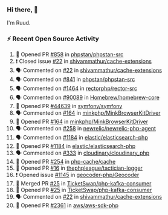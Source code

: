 ### Hi there, 👋

I'm Ruud.
 
### :zap: Recent Open Source Activity

<!--START_SECTION:activity-->
1. 💪 Opened PR [#858](https://github.com/phpstan/phpstan-src/pull/858) in [phpstan/phpstan-src](https://github.com/phpstan/phpstan-src)
2. ❗️ Closed issue [#22](https://github.com/shivammathur/cache-extensions/issues/22) in [shivammathur/cache-extensions](https://github.com/shivammathur/cache-extensions)
3. 🗣 Commented on [#22](https://github.com/shivammathur/cache-extensions/issues/22) in [shivammathur/cache-extensions](https://github.com/shivammathur/cache-extensions)
4. 🗣 Commented on [#841](https://github.com/phpstan/phpstan-src/issues/841) in [phpstan/phpstan-src](https://github.com/phpstan/phpstan-src)
5. 🗣 Commented on [#1464](https://github.com/rectorphp/rector-src/issues/1464) in [rectorphp/rector-src](https://github.com/rectorphp/rector-src)
6. 🗣 Commented on [#90089](https://github.com/Homebrew/homebrew-core/issues/90089) in [Homebrew/homebrew-core](https://github.com/Homebrew/homebrew-core)
7. 💪 Opened PR [#44639](https://github.com/symfony/symfony/pull/44639) in [symfony/symfony](https://github.com/symfony/symfony)
8. 🗣 Commented on [#164](https://github.com/minkphp/MinkBrowserKitDriver/issues/164) in [minkphp/MinkBrowserKitDriver](https://github.com/minkphp/MinkBrowserKitDriver)
9. 💪 Opened PR [#164](https://github.com/minkphp/MinkBrowserKitDriver/pull/164) in [minkphp/MinkBrowserKitDriver](https://github.com/minkphp/MinkBrowserKitDriver)
10. 🗣 Commented on [#258](https://github.com/newrelic/newrelic-php-agent/issues/258) in [newrelic/newrelic-php-agent](https://github.com/newrelic/newrelic-php-agent)
11. 🗣 Commented on [#1184](https://github.com/elastic/elasticsearch-php/issues/1184) in [elastic/elasticsearch-php](https://github.com/elastic/elasticsearch-php)
12. 💪 Opened PR [#1184](https://github.com/elastic/elasticsearch-php/pull/1184) in [elastic/elasticsearch-php](https://github.com/elastic/elasticsearch-php)
13. 🗣 Commented on [#333](https://github.com/cloudinary/cloudinary_php/issues/333) in [cloudinary/cloudinary_php](https://github.com/cloudinary/cloudinary_php)
14. 💪 Opened PR [#254](https://github.com/php-cache/cache/pull/254) in [php-cache/cache](https://github.com/php-cache/cache)
15. 💪 Opened PR [#16](https://github.com/thephpleague/tactician-logger/pull/16) in [thephpleague/tactician-logger](https://github.com/thephpleague/tactician-logger)
16. ❗️ Opened issue [#1145](https://github.com/geocoder-php/Geocoder/issues/1145) in [geocoder-php/Geocoder](https://github.com/geocoder-php/Geocoder)
17. 🎉 Merged PR [#25](https://github.com/TicketSwap/php-kafka-consumer/pull/25) in [TicketSwap/php-kafka-consumer](https://github.com/TicketSwap/php-kafka-consumer)
18. 💪 Opened PR [#25](https://github.com/TicketSwap/php-kafka-consumer/pull/25) in [TicketSwap/php-kafka-consumer](https://github.com/TicketSwap/php-kafka-consumer)
19. 🗣 Commented on [#22](https://github.com/shivammathur/cache-extensions/issues/22) in [shivammathur/cache-extensions](https://github.com/shivammathur/cache-extensions)
20. 💪 Opened PR [#2361](https://github.com/aws/aws-sdk-php/pull/2361) in [aws/aws-sdk-php](https://github.com/aws/aws-sdk-php)
<!--END_SECTION:activity-->
